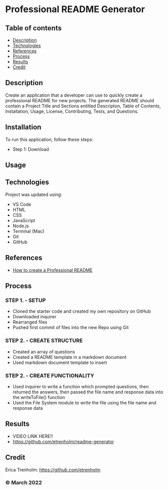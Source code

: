 # Professional README Generator

## Table of contents
* [Description](#description)
* [Technologies](#technologies)
* [References](#references)
* [Process](#process)
* [Results](#results)
* [Credit](#credit)

## Description
Create an application that a developer can use to quickly create a professional README for new projects. The generated README should contain a Project Title and Sections entitled Descripton, Table of Contents, Installation, Usage, License, Contributing, Tests, and Questions.

## Installation
To run this application, follow these steps:

* Step 1: Download 

## Usage
	
## Technologies
Project was updated using:
* VS Code
* HTML
* CSS
* JavaScript
* Node.js
* Terminal (Mac)
* Git
* GitHub

## References
* [How to create a Professional README](https://coding-boot-camp.github.io/full-stack/github/professional-readme-guide)

## Process
### STEP 1. - SETUP
* Cloned the starter code and created my own repository on GitHub
* Downloaded inquirer
* Rearranged files
* Pushed first commit of files into the new Repo using Git

### STEP 2. - CREATE STRUCTURE
* Created an array of questions
* Created a README template in a markdown document
* Used markdown document template to insert

### STEP 2. - CREATE FUNCTIONALITY
* Used inquirer to write a function which prompted questions, then returned the answers, then passed the file name and response data into the writeToFile() function
* Used the File System module to write the file using the file name and response data

## Results
* VIDEO LINK HERE!!
* https://github.com/etrenholm/readme-generator

## Credit

Erica Trenholm: https://github.com/etrenholm

### ©️ March 2022
